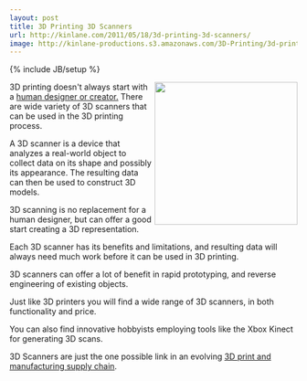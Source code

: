 ```yaml
---
layout: post
title: 3D Printing 3D Scanners
url: http://kinlane.com/2011/05/18/3d-printing-3d-scanners/
image: http://kinlane-productions.s3.amazonaws.com/3D-Printing/3d-printing-scanners.jpg
---
```

{% include JB/setup %}
<p>
     <img src="http://kinlane-productions.s3.amazonaws.com/3D-Printing/3d-printing-scanners.jpg"  width="250" align="right" />3D printing doesn't always start with a <a title="human designer or creator" href="http://www.kinlane.com/2011/05/3d-printing-the-creators/">human designer or creator.</a> There are wide variety of 3D scanners that can be used in the 3D printing process.
</p>

<p>
     A 3D scanner is a device that analyzes a real-world object to collect data on its shape and possibly its appearance. The resulting data can then be used to construct 3D models.
</p>

<p>
     3D scanning is no replacement for a human designer, but can offer a good start creating a 3D representation.
</p>

<p>
     Each 3D scanner has its benefits and limitations, and resulting data will always need much work before it can be used in 3D printing.
</p>

<p>
     3D scanners can offer a lot of benefit in rapid prototyping, and reverse engineering of existing objects.
</p>

<p>
     Just like 3D printers you will find a wide range of 3D scanners, in both functionality and price.
</p>

<p>
     You can also find innovative hobbyists employing tools like the Xbox Kinect for generating 3D scans.
</p>

<p>
     3D Scanners are just the one possible link in an evolving <a title="3D print and manufacturing supplying chain" href="http://www.kinlane.com/2011/05/3d-printing-and-manufacturing-supply-chain/">3D print and manufacturing supply chain</a>.
</p>